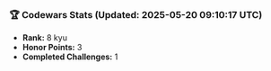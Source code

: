 ### 🏆 Codewars Stats (Updated: 2025-05-20 09:10:17 UTC)

- **Rank:** 8 kyu
- **Honor Points:** 3
- **Completed Challenges:** 1
